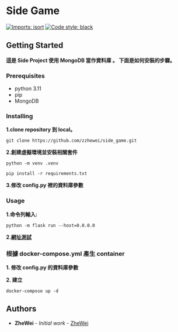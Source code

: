 # Side Game
[![Imports: isort](https://img.shields.io/badge/%20imports-isort-%231674b1?style=flat&labelColor=ef8336)](https://pycqa.github.io/isort/)
[![Code style: black](https://img.shields.io/badge/code%20style-black-000000.svg)](https://github.com/psf/black)

## Getting Started
**這是 Side Project 使用 MongoDB 當作資料庫 。 下面是如何安裝的步驟。**

### Prerequisites
* python 3.11
* pip
* MongoDB

### Installing
**1.clone repository 到 local。**
```shell
git clone https://github.com/zzhewei/side_game.git
```

**2.創建虛擬環境並安裝相關套件**
```shell
python -m venv .venv

pip install -r requirements.txt
```

**3.修改 config.py 裡的資料庫參數**

### Usage
**1.命令列輸入:**
```shell
python -m flask run --host=0.0.0.0
```
**2.[網址測試](http://127.0.0.1:5000/API/)**


### 根據 docker-compose.yml 產生 container
**1. 修改 config.py 的資料庫參數**

**2. 建立**
```shell
docker-compose up -d
```


## Authors

* **ZheWei** - *Initial work* - [ZheWei](https://github.com/zzhewei)